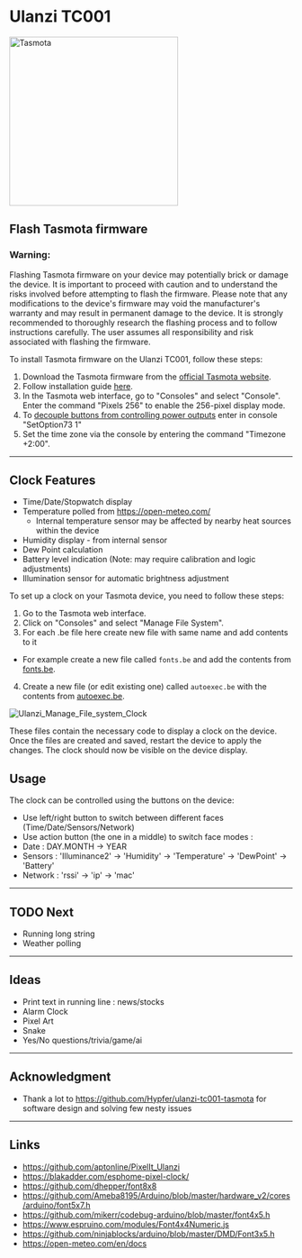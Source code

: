 # Ulanzi TC001 

<img src="https://templates.blakadder.com/assets/images/logo.svg" alt="Tasmota" width="300"/>

## Flash Tasmota firmware

### **Warning**: 
Flashing Tasmota firmware on your device may potentially brick or damage the device. It is important to proceed with caution and to understand the risks involved before attempting to flash the firmware. Please note that any modifications to the device's firmware may void the manufacturer's warranty and may result in permanent damage to the device. It is strongly recommended to thoroughly research the flashing process and to follow instructions carefully. The user assumes all responsibility and risk associated with flashing the firmware.

To install Tasmota firmware on the Ulanzi TC001, follow these steps:

1. Download the Tasmota firmware from the [official Tasmota website](http://ota.tasmota.com/tasmota32/release/).
1. Follow installation guide [here](https://templates.blakadder.com/ulanzi_TC001.html).
1. In the Tasmota web interface, go to "Consoles" and select "Console". Enter the command "Pixels 256" to enable the 256-pixel display mode.
1. To [decouple buttons from controlling power outputs](https://tasmota.github.io/docs/Commands/) enter in console "SetOption73 1"
1. Set the time zone via the console by entering the command "Timezone +2:00".

**********************
## Clock Features
* Time/Date/Stopwatch display
* Temperature polled from https://open-meteo.com/
  * Internal temperature sensor may be affected by nearby heat sources within the device
* Humidity display - from internal sensor
* Dew Point calculation
* Battery level indication (Note: may require calibration and logic adjustments)
* Illumination sensor for automatic brightness adjustment

To set up a clock on your Tasmota device, you need to follow these steps:

1. Go to the Tasmota web interface.
1. Click on "Consoles" and select "Manage File System".
1. For each .be file here create new file with same name and add contents to it
* For example create a new file called `fonts.be` and add the contents from [fonts.be](fonts.be).
4. Create a new file (or edit existing one) called `autoexec.be` with the contents from [autoexec.be](autoexec.be).

![Ulanzi_Manage_File_system_Clock](doc/Ulanzi_Manage_File_system_Clock.png)

These files contain the necessary code to display a clock on the device. Once the files are created and saved, restart the device to apply the changes. The clock should now be visible on the device display.

## Usage
The clock can be controlled using the buttons on the device:
* Use left/right button to switch between different faces (Time/Date/Sensors/Network)
* Use action button (the one in a middle) to switch face modes :
* Date : DAY.MONTH -> YEAR
* Sensors : 'Illuminance2' -> 'Humidity' -> 'Temperature' -> 'DewPoint' -> 'Battery'
* Network : 'rssi' -> 'ip' -> 'mac'

**********************
## TODO Next
* Running long string
* Weather polling

**********************
## Ideas
* Print text in running line : news/stocks
* Alarm Clock
* Pixel Art
* Snake
* Yes/No questions/trivia/game/ai

**********************
## Acknowledgment
* Thank a lot to https://github.com/Hypfer/ulanzi-tc001-tasmota for software design and solving few nesty issues

**********************
## Links
* https://github.com/aptonline/PixelIt_Ulanzi
* https://blakadder.com/esphome-pixel-clock/
* https://github.com/dhepper/font8x8
* https://github.com/Ameba8195/Arduino/blob/master/hardware_v2/cores/arduino/font5x7.h
* https://github.com/mikerr/codebug-arduino/blob/master/font4x5.h
* https://www.espruino.com/modules/Font4x4Numeric.js
* https://github.com/ninjablocks/arduino/blob/master/DMD/Font3x5.h
* https://open-meteo.com/en/docs